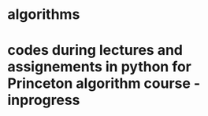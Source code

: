 # algorithms
# codes during lectures and assignements in python for Princeton algorithm course - inprogress
